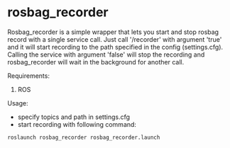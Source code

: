 # rosbag_recorder

Rosbag_recorder is a simple wrapper that lets you start and stop rosbag record with a single service call. Just call '/recorder' with argument 'true' and it will start recording to the path specified in the config (settings.cfg). Calling the service with argument 'false' will stop the recording and rosbag_recorder will wait in the background for another call.

Requirements:
1. ROS

Usage:

- specify topics and path in settings.cfg
- start recording with following command:

`roslaunch rosbag_recorder rosbag_recorder.launch`
